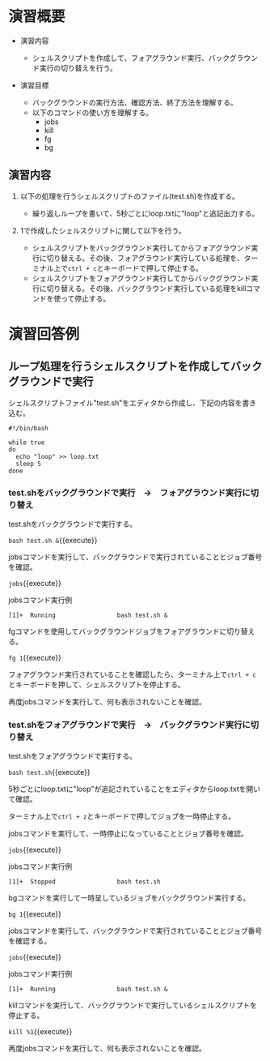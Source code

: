 # 演習概要
- 演習内容
  - シェルスクリプトを作成して、フォアグラウンド実行、バックグラウンド実行の切り替えを行う。

- 演習目標
  - バックグラウンドの実行方法、確認方法、終了方法を理解する。
  - 以下のコマンドの使い方を理解する。
    - jobs
    - kill
    - fg
    - bg

## 演習内容

1) 以下の処理を行うシェルスクリプトのファイル(test.sh)を作成する。  
   - 繰り返しループを書いて、5秒ごとにloop.txtに"loop"と追記出力する。

2) 1で作成したシェルスクリプトに関して以下を行う。
   - シェルスクリプトをバックグラウンド実行してからフォアグラウンド実行に切り替える。その後、フォアグラウンド実行している処理を、ターミナル上で`ctrl + c`とキーボードで押して停止する。
   - シェルスクリプトをフォアグラウンド実行してからバックグラウンド実行に切り替える。その後、バックグラウンド実行している処理をkillコマンドを使って停止する。

# 演習回答例  
## ループ処理を行うシェルスクリプトを作成してバックグラウンドで実行  
シェルスクリプトファイル"test.sh"をエディタから作成し、下記の内容を書き込む。  

```
#!/bin/bash

while true
do
  echo "loop" >> loop.txt
  sleep 5
done

```

### test.shをバックグラウンドで実行　→　フォアグラウンド実行に切り替え  

test.shをバックグラウンドで実行する。

`bash test.sh &`{{execute}}

jobsコマンドを実行して、バックグラウンドで実行されていることとジョブ番号を確認。  

`jobs`{{execute}}

jobsコマンド実行例  
```
[1]+  Running                 bash test.sh &
```

fgコマンドを使用してバックグラウンドジョブをフォアグラウンドに切り替える。  

`fg 1`{{execute}}

フォアグラウンド実行されていることを確認したら、ターミナル上で`ctrl + c`とキーボードを押して、シェルスクリプトを停止する。  

再度jobsコマンドを実行して、何も表示されないことを確認。

### test.shをフォアグラウンドで実行　→　バックグラウンド実行に切り替え

test.shをフォアグラウンドで実行する。  

`bash test.sh`{{execute}}

5秒ごとにloop.txtに"loop"が追記されていることをエディタからloop.txtを開いて確認。  

ターミナル上で`ctrl + z`とキーボードで押してジョブを一時停止する。

jobsコマンドを実行して、一時停止になっていることとジョブ番号を確認。  

`jobs`{{execute}}

jobsコマンド実行例  
```
[1]+  Stopped                 bash test.sh
```

bgコマンドを実行して一時呈しているジョブをバックグラウンド実行する。  

`bg 1`{{execute}}

jobsコマンドを実行して、バックグラウンドで実行されていることとジョブ番号を確認する。  

`jobs`{{execute}}

jobsコマンド実行例  
```
[1]+  Running                 bash test.sh &
```

killコマンドを実行して、バックグラウンドで実行しているシェルスクリプトを停止する。  

`kill %1`{{execute}}

再度jobsコマンドを実行して、何も表示されないことを確認。  
